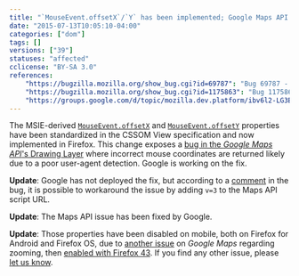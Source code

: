 ```yaml
---
title: "`MouseEvent.offsetX`/`Y` has been implemented; Google Maps API behaves wrongly"
date: "2015-07-13T10:05:10-04:00"
categories: ["dom"]
tags: []
versions: ["39"]
statuses: "affected"
cclicense: "BY-SA 3.0"
references:
    "https://bugzilla.mozilla.org/show_bug.cgi?id=69787": "Bug 69787 - Implement MSIE\'s event.offsetX, event.offsetY as mouse coordinates inside target element"
    "https://bugzilla.mozilla.org/show_bug.cgi?id=1175863": "Bug 1175863 - Google Maps API V3 drawing manager bug"
    "https://groups.google.com/d/topic/mozilla.dev.platform/ibv6l2-LG3E/discussion": "Intent to ship: MouseEvent.offsetX/Y"
---
```

The MSIE-derived [`MouseEvent.offsetX`](https://developer.mozilla.org/en-US/docs/Web/API/MouseEvent/offsetX) and [`MouseEvent.offsetY`](https://developer.mozilla.org/en-US/docs/Web/API/MouseEvent/offsetY) properties have been standardized in the CSSOM View specification and now implemented in Firefox. This change exposes a [bug in the *Google Maps API*'s Drawing Layer](https://code.google.com/p/gmaps-api-issues/issues/detail?id=8278) where incorrect mouse coordinates are returned likely due to a poor user-agent detection. Google is working on the fix.

**Update**: Google has not deployed the fix, but according to a [comment](https://bugzilla.mozilla.org/show_bug.cgi?id=1175863#c24) in the bug, it is possible to workaround the issue by adding `v=3` to the Maps API script URL.

**Update**: The Maps API issue has been fixed by Google.

**Update**: Those properties have been disabled on mobile, both on Firefox for Android and Firefox OS, due to [another issue](https://bugzilla.mozilla.org/show_bug.cgi?id=1150284) on *Google Maps* regarding zooming, then [enabled with Firefox 43](https://bugzilla.mozilla.org/show_bug.cgi?id=1204841). If you find any other issue, please [let us know](https://www.fxsitecompat.com/en-US/contribute/).
